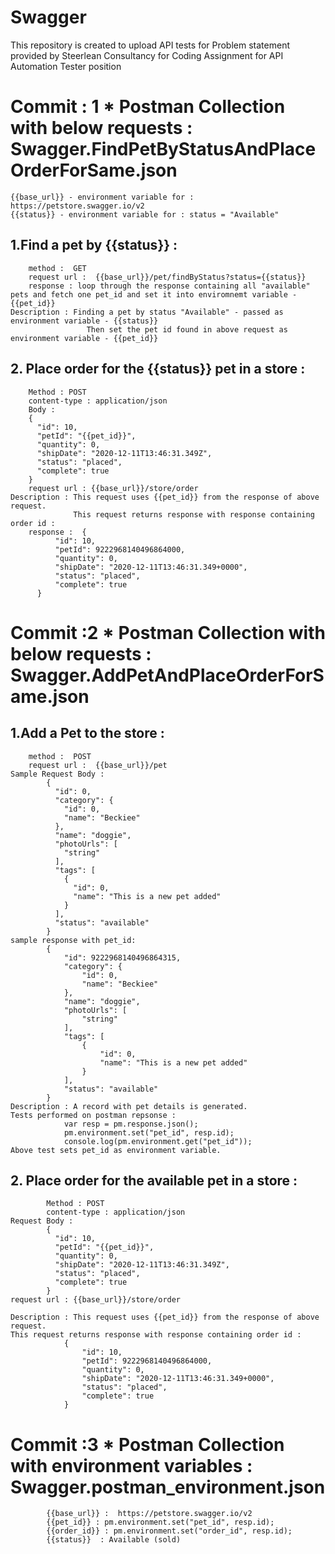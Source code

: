 # Swagger
This repository is created to upload API tests for Problem statement provided by Steerlean Consultancy for Coding Assignment for API Automation Tester position

# Commit : 1 * Postman Collection with below requests : Swagger.FindPetByStatusAndPlaceOrderForSame.json
    {{base_url}} - environment variable for : https://petstore.swagger.io/v2
    {{status}} - environment variable for : status = "Available"
  
##  1.Find a pet by {{status}} : 
        method :  GET
        request url :  {{base_url}}/pet/findByStatus?status={{status}}
        response : loop through the response containing all "available" pets and fetch one pet_id and set it into enviromnemt variable - {{pet_id}}
    Description : Finding a pet by status "Available" - passed as environment variable - {{status}}
                     Then set the pet id found in above request as environment variable - {{pet_id}}

## 2. Place order for the {{status}} pet in a store : 
        Method : POST
        content-type : application/json
        Body : 
        {
          "id": 10,
          "petId": "{{pet_id}}",
          "quantity": 0,
          "shipDate": "2020-12-11T13:46:31.349Z",
          "status": "placed",
          "complete": true
        }
        request url : {{base_url}}/store/order
    Description : This request uses {{pet_id}} from the response of above request.
                  This request returns response with response containing order id :
        response :  {
              "id": 10,
              "petId": 9222968140496864000,
              "quantity": 0,
              "shipDate": "2020-12-11T13:46:31.349+0000",
              "status": "placed",
              "complete": true
          }


# Commit :2 * Postman Collection with below requests : Swagger.AddPetAndPlaceOrderForSame.json
## 1.Add a Pet to the store : 
        method :  POST
        request url :  {{base_url}}/pet
    Sample Request Body :
            {
              "id": 0,
              "category": {
                "id": 0,
                "name": "Beckiee"
              },
              "name": "doggie",
              "photoUrls": [
                "string"
              ],
              "tags": [
                {
                  "id": 0,
                  "name": "This is a new pet added"
                }
              ],
              "status": "available"
            }
    sample response with pet_id:
            {
                "id": 9222968140496864315,
                "category": {
                    "id": 0,
                    "name": "Beckiee"
                },
                "name": "doggie",
                "photoUrls": [
                    "string"
                ],
                "tags": [
                    {
                        "id": 0,
                        "name": "This is a new pet added"
                    }
                ],
                "status": "available"
            }
    Description : A record with pet details is generated.
    Tests performed on postman repsonse :
                var resp = pm.response.json();
                pm.environment.set("pet_id", resp.id);
                console.log(pm.environment.get("pet_id"));
    Above test sets pet_id as environment variable.

## 2. Place order for the available pet in a store :
            Method : POST
            content-type : application/json
    Request Body : 
            {
              "id": 10,
              "petId": "{{pet_id}}",
              "quantity": 0,
              "shipDate": "2020-12-11T13:46:31.349Z",
              "status": "placed",
              "complete": true
            }
    request url : {{base_url}}/store/order

    Description : This request uses {{pet_id}} from the response of above request.
    This request returns response with response containing order id :
                {
                    "id": 10,
                    "petId": 9222968140496864000,
                    "quantity": 0,
                    "shipDate": "2020-12-11T13:46:31.349+0000",
                    "status": "placed",
                    "complete": true
                }

# Commit :3 * Postman Collection with environment variables : Swagger.postman_environment.json
            {{base_url}} :  https://petstore.swagger.io/v2
            {{pet_id}} : pm.environment.set("pet_id", resp.id);
            {{order_id}} : pm.environment.set("order_id", resp.id);
            {{status}}  : Available (sold)
 
